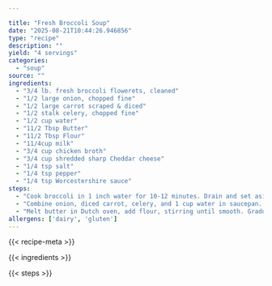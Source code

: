 ```yaml
---

title: "Fresh Broccoli Soup"
date: "2025-08-21T10:44:26.946856"
type: "recipe"
description: ""
yield: "4 servings"
categories:
  - "soup"
source: ""
ingredients:
  - "3/4 lb. fresh broccoli flowerets, cleaned"
  - "1/2 large onion, chopped fine"
  - "1/2 large carrot scraped & diced"
  - "1/2 stalk celery, chopped fine"
  - "1/2 cup water"
  - "11/2 Tbsp Butter"
  - "11/2 Tbsp Flour"
  - "11/4cup milk"
  - "3/4 cup chicken broth"
  - "3/4 cup shredded sharp Cheddar cheese"
  - "1/4 tsp salt"
  - "1/4 tsp pepper"
  - "1/4 tsp Worcestershire sauce"
steps:
  - "Cook broccoli in 1 inch water for 10-12 minutes. Drain and set aside."
  - "Combine onion, diced carrot, celery, and 1 cup water in saucepan. Bring to boil, turn down and simmer 15 minutes. Cool, but do not drain. Process vegetables and water in blender until smooth."
  - "Melt butter in Dutch oven, add flour, stirring until smooth. Gradually add milk, cook, stirring constantly until thick. Add broccoli, pureed vegetables, broth, and last four ingredients. Cook over low heat, stirring occasionally until cheese melts. Makes 4 cups."
allergens: ['dairy', 'gluten']
---
```


{{< recipe-meta >}}

{{< ingredients >}}

{{< steps >}}
